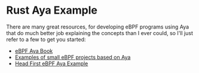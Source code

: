 # Rust Aya Example

There are many great resources, for developing eBPF programs using Aya that do much better job explaining the concepts than I ever could, so I'll just refer to a few to get you started: 

- [eBPF Aya Book](https://aya-rs.dev/book/)
- [Examples of small eBPF projects based on Aya](https://github.com/vadorovsky/aya-examples/tree/main)
- [Head First eBPF Aya Example](https://www.ebpf.top/en/post/ebpf_rust_aya/)
